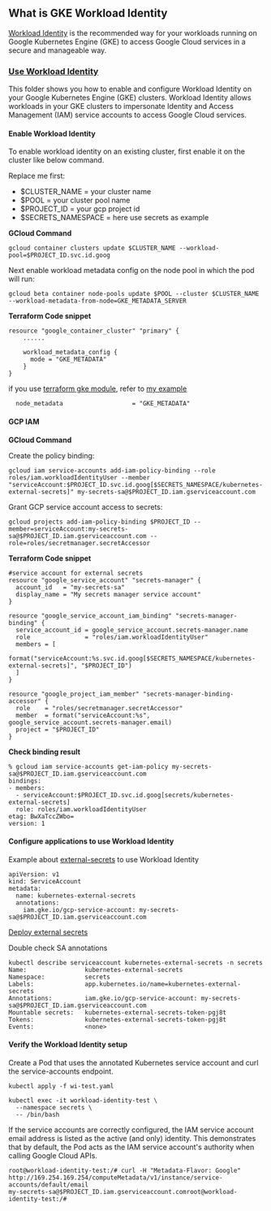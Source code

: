 ## What is GKE Workload Identity

[Workload Identity](https://cloud.google.com/kubernetes-engine/docs/concepts/workload-identity) is the recommended way for your workloads running on Google Kubernetes Engine (GKE) to access Google Cloud services in a secure and manageable way.

### [Use Workload Identity](https://cloud.google.com/kubernetes-engine/docs/how-to/workload-identity)
This folder shows you how to enable and configure Workload Identity on your Google Kubernetes Engine (GKE) clusters. Workload Identity allows workloads in your GKE clusters to impersonate Identity and Access Management (IAM) service accounts to access Google Cloud services.

#### Enable Workload Identity
To enable workload identity on an existing cluster, first enable it on the cluster like below command.

Replace me first: 
* $CLUSTER_NAME = your cluster name
* $POOL = your cluster pool name
* $PROJECT_ID = your gcp project id
* $SECRETS_NAMESPACE = here use secrets as example


**GCloud Command**
```
gcloud container clusters update $CLUSTER_NAME --workload-pool=$PROJECT_ID.svc.id.goog
```

Next enable workload metadata config on the node pool in which the pod will run:
```
gcloud beta container node-pools update $POOL --cluster $CLUSTER_NAME --workload-metadata-from-node=GKE_METADATA_SERVER
```

**Terraform Code snippet**

```
resource "google_container_cluster" "primary" {
    ......

    workload_metadata_config {
      mode = "GKE_METADATA"
    }
}
```

if you use [terraform gke module](https://github.com/terraform-google-modules/terraform-google-kubernetes-engine), refer to [my example](../../Terraform/gke/gke-cluster.tf)
```
  node_metadata                   = "GKE_METADATA"
```

#### GCP IAM
**GCloud Command**

Create the policy binding:
```
gcloud iam service-accounts add-iam-policy-binding --role roles/iam.workloadIdentityUser --member "serviceAccount:$PROJECT_ID.svc.id.goog[$SECRETS_NAMESPACE/kubernetes-external-secrets]" my-secrets-sa@$PROJECT_ID.iam.gserviceaccount.com
```

Grant GCP service account access to secrets:
```
gcloud projects add-iam-policy-binding $PROJECT_ID --member=serviceAccount:my-secrets-sa@$PROJECT_ID.iam.gserviceaccount.com --role=roles/secretmanager.secretAccessor
```

**Terraform Code snippet**
```
#service account for external secrets
resource "google_service_account" "secrets-manager" {
  account_id   = "my-secrets-sa"
  display_name = "My secrets manager service account"
}

resource "google_service_account_iam_binding" "secrets-manager-binding" {
  service_account_id = google_service_account.secrets-manager.name
  role               = "roles/iam.workloadIdentityUser"
  members = [
    format("serviceAccount:%s.svc.id.goog[$SECRETS_NAMESPACE/kubernetes-external-secrets]", "$PROJECT_ID")
  ]
}

resource "google_project_iam_member" "secrets-manager-binding-accessor" {
  role    = "roles/secretmanager.secretAccessor"
  member  = format("serviceAccount:%s", google_service_account.secrets-manager.email)
  project = "$PROJECT_ID"
}
```

**Check binding result**
```
% gcloud iam service-accounts get-iam-policy my-secrets-sa@$PROJECT_ID.iam.gserviceaccount.com
bindings:
- members:
  - serviceAccount:$PROJECT_ID.svc.id.goog[secrets/kubernetes-external-secrets]
  role: roles/iam.workloadIdentityUser
etag: BwXaTccZWbo=
version: 1
```


#### Configure applications to use Workload Identity
Example about [external-secrets](../external-secrets/) to use Workload Identity

```
apiVersion: v1
kind: ServiceAccount
metadata:
  name: kubernetes-external-secrets
  annotations:
    iam.gke.io/gcp-service-account: my-secrets-sa@$PROJECT_ID.iam.gserviceaccount.com
```

[Deploy external secrets](../external-secrets/)

Double check SA annotations
```
kubectl describe serviceaccount kubernetes-external-secrets -n secrets 
Name:                kubernetes-external-secrets
Namespace:           secrets
Labels:              app.kubernetes.io/name=kubernetes-external-secrets
Annotations:         iam.gke.io/gcp-service-account: my-secrets-sa@$PROJECT_ID.iam.gserviceaccount.com
Mountable secrets:   kubernetes-external-secrets-token-pgj8t
Tokens:              kubernetes-external-secrets-token-pgj8t
Events:              <none>
```

#### Verify the Workload Identity setup
Create a Pod that uses the annotated Kubernetes service account and curl the service-accounts endpoint.
```
kubectl apply -f wi-test.yaml
```

```
kubectl exec -it workload-identity-test \
  --namespace secrets \
  -- /bin/bash
```

If the service accounts are correctly configured, the IAM service account email address is listed as the active (and only) identity. This demonstrates that by default, the Pod acts as the IAM service account's authority when calling Google Cloud APIs.
```
root@workload-identity-test:/# curl -H "Metadata-Flavor: Google" http://169.254.169.254/computeMetadata/v1/instance/service-accounts/default/email
my-secrets-sa@$PROJECT_ID.iam.gserviceaccount.comroot@workload-identity-test:/# 
```
<br>
